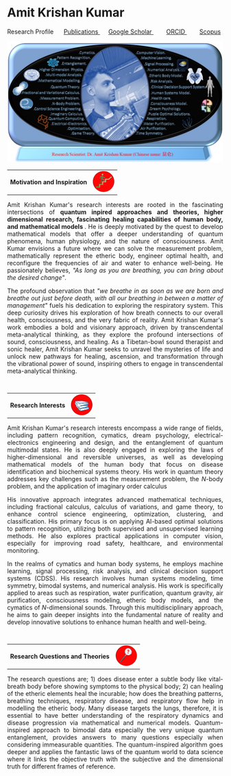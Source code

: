 <html>
  <head>
   
<meta name="description" content="Higher Dimension Research…">
    <meta name="referrer" content="origin-when-cross-origin">
<meta name="author" content="Amit Krishan Kumar">
    <meta charset="UTF-8">
    <head>
    <body>
<h1> Amit Krishan Kumar </h1>

   Research Profile &nbsp;&nbsp;&nbsp;&nbsp; <a href = "publication.html"> Publications </a> &nbsp;&nbsp;&nbsp;&nbsp;  <a href = "https://scholar.google.com/citations?user=h-KG0T0AAAAJ&hl=en"> Google Scholar </a> &nbsp;&nbsp;&nbsp;&emsp; <a href = "https://orcid.org/0000-0002-0173-2081"> ORCID </a>  &nbsp;&nbsp;&nbsp;&emsp; <a href = "https://www.scopus.com/authid/detail.uri?authorId=57218181590"> Scopus </a>  
  
  <img src="Profile1.jpg"> 
   
<div> 
<table>
      <td> <b>Motivation and Inspiration </b> 
    <td> <img src="thumbnails/motivation.jpg" width="50"> </td> 
<table>
<div>
             
  <p align="justify"> Amit Krishan Kumar's research interests are rooted in the fascinating intersections of <b> quantum inpired approaches and theories, higher dimensional research, 
  fascinating healing capabilities of human body, and mathematical models </b>. He is deeply motivated by the quest to develop mathematical models that offer a deeper understanding
  of quantum phenomena, human physiology, and the nature of consciousness. Amit Kumar envisions a future where we can solve the measurement problem, mathematically represent the etheric body, 
  engineer optimal health, and reconfigure the frequencies of air and water to enhance well-being. He passionately believes, <em> "As long as you are breathing, you can bring about the desired change"</em>. <p>
  <p align="justify"> The profound observation that  <em>"we breathe in as soon as we are born and breathe out just before death, with all our breathing in between a matter of management"</em> fuels his dedication to exploring the respiratory system. This deep curiosity drives his exploration of how breath connects to our overall health, consciousness, and the very fabric of reality. Amit Krishan Kumar's work embodies a bold and visionary approach, driven by transcendental meta-analytical thinking, as they explore the profound intersections of sound, consciousness, and healing. As a Tibetan-bowl sound therapist and sonic healer, Amit Krishan Kumar seeks to unravel the mysteries of life and unlock new pathways for healing, ascension, and transformation through the vibrational power of sound, inspiring others to engage in transcendental meta-analytical thinking. </p>  
    <h2> </h2>
    <table>
            <td> <b>Research Interests</b> 
    <td> <img src="thumbnails/interests.jpg" width="50"> </td>
 <table>  
  <p align="justify"> Amit Krishan Kumar's research interests encompass a wide range of fields, including pattern recognition, cymatics, dream psychology, electrical-electronics engineering and design,
  and the entanglement of quantum multimodal states. He is also deeply engaged in exploring the laws of higher-dimensional and reversible universes, as well as developing mathematical
  models of the human body that focus on disease identification and biochemical systems theory. His work in quantum theory addresses key challenges such as the measurement problem, the 
  <em>N</em>-body problem, and the application of imaginary order calculus </p>
  <p align="justify"> His innovative approach integrates advanced mathematical techniques, including fractional calculus, calculus of variations, and game theory, to enhance control science engineering, 
    optimization, clustering, and classification. His primary focus is on applying AI-based optimal solutions to pattern recognition, utilizing both supervised and unsupervised learning 
    methods. He also explores practical applications in computer vision, especially for improving road safety, healthcare, and environmental monitoring. </p> 
  <p align="justify"> In the realms of cymatics and human body systems, he employs machine learning, signal processing, risk analysis, and clinical decision support systems (CDSS). His research involves 
    human systems modeling, time symmetry, bimodal systems, and numerical analysis. His work is specifically applied to areas such as respiration, water purification, quantum gravity, 
    air purification, consciousness modeling, etheric body models, and the cymatics of <em>N</em>-dimensional sounds. Through this multidisciplinary approach, he aims to gain deeper insights 
    into the fundamental nature of reality and develop innovative solutions to enhance human health and well-being. </p> 

   <h2> </h2>
   <table>
           <td> <b>Research Questions and Theories</b>
              <td> <img src="thumbnails/question.jpg" width="50"> </td>
 <table>
<p align="justify"> The research questions are; 1) does disease enter a subtle body like vital-breath body before showing symptoms to the physical body; 2) can healing of the etheric elements 
    heal the incurable; how does the breathing patterns, breathing techniques, respiratory disease, and respiratory flow help in modelling the etheric body.  Many disease targets the lungs, 
  therefore, it is essential to have better understanding of the respiratory dynamics and disease progression via mathematical and numerical models. Quantum-inspired approach to bimodal data 
  especially the very unique quantum entanglement, provides answers to many questions especially when considering immeasurable quantities.
    The quantum-inspired algorithm goes deeper and applies the fantastic laws of the quantum world to data science where it links the objective truth with the subjective and the
    dimensional truth for different frames of reference. </p>


<body>
  
<html>


